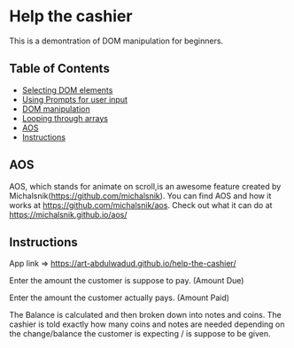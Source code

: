 # Help the cashier

This is a demontration of DOM manipulation for beginners.

## Table of Contents
* [Selecting DOM elements](#Selecting-DOM-elements)
* [Using Prompts for user input](#Using-prompts-for-user-input)
* [DOM manipulation](#DOM-manipulation)
* [Looping through arrays](#Looping-through-arrays)
* [AOS](#AOS)
* [Instructions](#instructions)

## AOS
AOS, which stands for animate on scroll,is an awesome feature created by Michalsnik(https://github.com/michalsnik). You can find AOS and how it works at https://github.com/michalsnik/aos. Check out what it can do at https://michalsnik.github.io/aos/

## Instructions

App link => https://art-abdulwadud.github.io/help-the-cashier/

Enter the amount the customer is suppose to pay. (Amount Due)

Enter the amount the customer actually pays. (Amount Paid)

The Balance is calculated and then broken down into notes and coins. The cashier is told exactly how many coins and notes are needed depending on the change/balance the customer is expecting / is suppose to be given.
